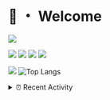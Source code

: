 # 👋 ・ Welcome
![](https://komarev.com/ghpvc/?username=Lorenzo0111)

![](https://img.shields.io/badge/Java-ED8B00?style=for-the-badge&logo=java&logoColor=white)
![](https://img.shields.io/badge/JavaScript-323330?style=for-the-badge&logo=javascript&logoColor=F7DF1E)
![](https://img.shields.io/badge/Node.js-339933?style=for-the-badge&logo=nodedotjs&logoColor=white)
![](https://img.shields.io/badge/React-20232A?style=for-the-badge&logo=react&logoColor=61DAFB)

[![](https://github-readme-stats.vercel.app/api?username=Lorenzo0111&show_icons=true&count_private=true)](https://github.com/Lorenzo0111)
![Top Langs](https://github-readme-stats.vercel.app/api/top-langs/?username=Lorenzo0111&layout=compact)

<details>
<summary>⏰ Recent Activity</summary>

<!--RECENT_ACTIVITY:start-->
1. ![comment] **Commented:** [ZombieStriker/QualityArmoryVehicles2#28](https://github.com/ZombieStriker/QualityArmoryVehicles2/issues/28#issuecomment-930775463)
2. ![comment] **Commented:** [ZombieStriker/QualityArmory#180](https://github.com/ZombieStriker/QualityArmory/issues/180#issuecomment-930775200)
3. ![release] Released [v2.0.2 - Lots of fixes](https://github.com/ZombieStriker/QualityArmory/releases/tag/v2.0.2) in [ZombieStriker/QualityArmory](https://github.com/ZombieStriker/QualityArmory)
4. ![prMerged] **Pull request merged:** [Lorenzo0111/DownloadTracker#26](https://github.com/Lorenzo0111/DownloadTracker/pull/26)
5. ![prMerged] **Pull request merged:** [Lorenzo0111/DownloadTracker#28](https://github.com/Lorenzo0111/DownloadTracker/pull/28)
6. ![prMerged] **Pull request merged:** [Lorenzo0111/NodeBin#28](https://github.com/Lorenzo0111/NodeBin/pull/28)
7. ![prMerged] **Pull request merged:** [Lorenzo0111/DownloadTracker#30](https://github.com/Lorenzo0111/DownloadTracker/pull/30)
8. ![prMerged] **Pull request merged:** [Lorenzo0111/ElectionsPlus#40](https://github.com/Lorenzo0111/ElectionsPlus/pull/40)
9. ![issueClosed] **Issue closed:** [ZombieStriker/QualityArmory#165](https://github.com/ZombieStriker/QualityArmory/issues/165)
10. ![comment] **Commented:** [ZombieStriker/QualityArmory#161](https://github.com/ZombieStriker/QualityArmory/issues/161#issuecomment-930240557)
<!--RECENT_ACTIVITY:end-->


<!--RECENT_ACTIVITY:last_update-->
Last Updated: Thursday, September 30th, 2021, 12:17:25 PM
<!--RECENT_ACTIVITY:last_update_end-->
</details>

[issueOpened]: https://cdn.jsdelivr.net/gh/Readme-Workflows/Readme-Icons@main/icons/octicons/IssueOpenedOld.svg
[issueClosed]: https://cdn.jsdelivr.net/gh/Readme-Workflows/Readme-Icons@main/icons/octicons/IssueClosedOld.svg

[prOpened]: https://cdn.jsdelivr.net/gh/Readme-Workflows/Readme-Icons@main/icons/octicons/PullRequestOpened.svg
[prClosed]: https://cdn.jsdelivr.net/gh/Readme-Workflows/Readme-Icons@main/icons/octicons/PullRequestClosed.svg
[prMerged]: https://cdn.jsdelivr.net/gh/Readme-Workflows/Readme-Icons@main/icons/octicons/PullRequestMerged.svg

[comment]: https://cdn.jsdelivr.net/gh/Readme-Workflows/Readme-Icons@main/icons/octicons/Comment.svg

[changesRequested]: https://cdn.jsdelivr.net/gh/Readme-Workflows/Readme-Icons@main/icons/octicons/RequestedChanges.svg
[approved]: https://cdn.jsdelivr.net/gh/Readme-Workflows/Readme-Icons@main/icons/octicons/ApprovedChanges.svg

[repoCreated]: https://cdn.jsdelivr.net/gh/Readme-Workflows/Readme-Icons@main/icons/octicons/Repository.svg
[release]: https://cdn.jsdelivr.net/gh/Readme-Workflows/Readme-Icons@main/icons/octicons/Release.svg
[star]: https://cdn.jsdelivr.net/gh/Readme-Workflows/Readme-Icons@main/icons/octicons/StarredRepository.svg
[wiki]: https://cdn.jsdelivr.net/gh/Readme-Workflows/Readme-Icons@main/icons/octicons/Wiki.svg
[fork]: https://cdn.jsdelivr.net/gh/Readme-Workflows/Readme-Icons@main/icons/octicons/ForkedRepository.svg
[people]: https://cdn.jsdelivr.net/gh/Readme-Workflows/Readme-Icons@main/icons/octicons/People.svg
